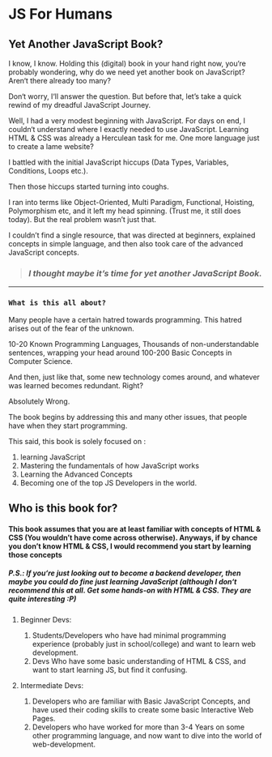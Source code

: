 # JS For Humans

## Yet Another JavaScript Book?

I know, I know. Holding this (digital) book in your hand right now, you‘re
probably wondering, why do we need yet another book on JavaScript? Aren‘t there
already too many?

Don‘t worry, I‘ll answer the question. But before that, let’s take a quick
rewind of my dreadful JavaScript Journey.

Well, I had a very modest beginning with JavaScript. For days on end, I couldn‘t
understand where I exactly needed to use JavaScript. Learning HTML & CSS was
already a Herculean task for me. One more language just to create a lame
website?

I battled with the initial JavaScript hiccups (Data Types, Variables,
Conditions, Loops etc.). 

Then those hiccups started turning into coughs. 

I ran into terms like Object-Oriented, Multi Paradigm, Functional, Hoisting, Polymorphism etc, and it left my head spinning. (Trust me, it still does today). But the real problem wasn’t just that.

I couldn’t find a single resource, that was directed at beginners, explained concepts in simple language, and then also took care of the advanced JavaScript concepts.

> ### *I thought maybe it’s time for yet another JavaScript Book.*

***

### `What is this all about?`

Many people have a certain hatred towards programming.
This hatred arises out of the fear of the unknown.

10-20 Known Programming Languages, Thousands of non-understandable sentences, wrapping
your head around 100-200 Basic Concepts in Computer Science.

And then, just like that, some new technology comes around, and whatever was
learned becomes redundant. Right?

Absolutely Wrong.

The book begins by addressing this and many other issues, that people have when they start programming.

This said, this book is solely focused on :
1. learning JavaScript
2. Mastering the fundamentals of how JavaScript works
3. Learning the Advanced Concepts
4. Becoming one of the top JS Developers in the world.

## Who is this book for?

#### This book assumes that you are at least familiar with concepts of HTML & CSS (You wouldn’t have come across otherwise). Anyways, if by chance you don’t know HTML & CSS, I would recommend you start by learning those concepts


##### P.S.: If you‘re just looking out to become a backend developer, then maybe you could do fine just learning JavaScript (although I don‘t recommend this at all. Get some hands-on with HTML & CSS. They are quite interesting :P)


<!-- TODO: Add HTML CSS Links Here-->

1. Beginner Devs:
   1. Students/Developers who have had minimal programming experience (probably
      just in school/college) and want to learn web development.
   2. Devs Who have some basic understanding of HTML & CSS, and want to start
      learning JS, but find it confusing.
      
2. Intermediate Devs:
   1. Developers who are familiar with Basic JavaScript Concepts, and have used
      their coding skills to create some basic Interactive Web Pages.
   2. Developers who have worked for more than 3-4 Years on some other programming
      language, and now want to dive into the world of web-development.